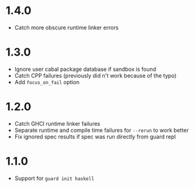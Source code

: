 1.4.0
=====

  * Catch more obscure runtime linker errors

1.3.0
=====

  * Ignore user cabal package database if sandbox is found
  * Catch CPP failures (previously did n't work because of the typo)
  * Add `focus_on_fail` option

1.2.0
=====

  * Catch GHCI runtime linker failures
  * Separate runtime and compile time failures for `--rerun` to work better
  * Fix ignored spec results if spec was run directly from guard repl

1.1.0
=====

  * Support for `guard init haskell`
